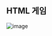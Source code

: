 ## HTML 게임
![image](https://github.com/hy31n/game/assets/102163109/a8c09ab5-37da-4307-b6c2-6ad8f7b6aca1)

